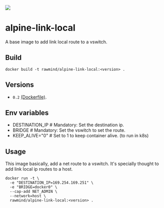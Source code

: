 [![](https://images.microbadger.com/badges/image/rawmind/alpine-link-local.svg)](https://microbadger.com/images/rawmind/alpine-link-local "Get your own image badge on microbadger.com")

alpine-link-local
=================

A base image to add link local route to a vswitch. 

## Build

```
docker build -t rawmind/alpine-link-local:<version> .
```

## Versions

- `0.2` [(Dockerfile)](https://github.com/rawmind0/alpine-link-local/blob/0.2/Dockerfile).

## Env variables

- DESTINATION_IP        # Mandatory: Set the destination ip.
- BRIDGE                # Mandatory: Set the vswitch to set the route.
- KEEP_ALIVE="0"        # Set to 1 to keep container alive. (to run in k8s)

## Usage

This image basically, add a net route to a vswitch. It's specially thought to add link local ip routes to a host.

```
docker run -t \
  -e "DESTINATION_IP=169.254.169.251" \
  -e "BRIDGE=docker0" \
  --cap-add NET_ADMIN \
  --network=host \
  rawmind/alpine-link-local:<version> .
```

